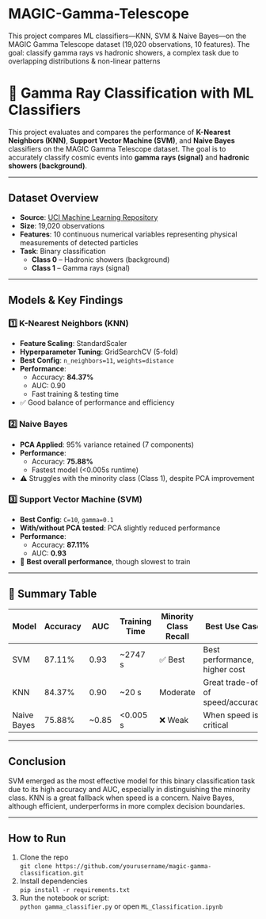 # MAGIC-Gamma-Telescope
This project compares ML classifiers—KNN, SVM &amp; Naive Bayes—on the MAGIC Gamma Telescope dataset (19,020 observations, 10 features). The goal: classify gamma rays vs hadronic showers, a complex task due to overlapping distributions &amp; non-linear patterns
# 🌌 Gamma Ray Classification with ML Classifiers

This project evaluates and compares the performance of **K-Nearest Neighbors (KNN)**, **Support Vector Machine (SVM)**, and **Naive Bayes** classifiers on the MAGIC Gamma Telescope dataset. The goal is to accurately classify cosmic events into **gamma rays (signal)** and **hadronic showers (background)**.

---

## Dataset Overview

- **Source**: [UCI Machine Learning Repository](https://archive.ics.uci.edu/ml/datasets/magic+gamma+telescope)
- **Size**: 19,020 observations
- **Features**: 10 continuous numerical variables representing physical measurements of detected particles
- **Task**: Binary classification  
  - **Class 0** – Hadronic showers (background)  
  - **Class 1** – Gamma rays (signal)

---

## Models & Key Findings

### 1️⃣ K-Nearest Neighbors (KNN)
- **Feature Scaling**: StandardScaler
- **Hyperparameter Tuning**: GridSearchCV (5-fold)
- **Best Config**: `n_neighbors=11`, `weights=distance`
- **Performance**:  
  - Accuracy: **84.37%**
  - AUC: 0.90
  - Fast training & testing time  
- ✅ Good balance of performance and efficiency

### 2️⃣ Naive Bayes
- **PCA Applied**: 95% variance retained (7 components)
- **Performance**:
  - Accuracy: **75.88%**
  - Fastest model (<0.005s runtime)
- ⚠️ Struggles with the minority class (Class 1), despite PCA improvement

### 3️⃣ Support Vector Machine (SVM)
- **Best Config**: `C=10`, `gamma=0.1`
- **With/without PCA tested**: PCA slightly reduced performance
- **Performance**:
  - Accuracy: **87.11%**
  - AUC: **0.93**
- 🚀 **Best overall performance**, though slowest to train

---

## 📌 Summary Table

| Model       | Accuracy | AUC   | Training Time | Minority Class Recall | Best Use Case                    |
|-------------|----------|-------|----------------|------------------------|----------------------------------|
| SVM         | 87.11%   | 0.93  | ~2747 s        | ✅ Best                | Best performance, higher cost   |
| KNN         | 84.37%   | 0.90  | ~20 s          | Moderate               | Great trade-off of speed/accuracy |
| Naive Bayes | 75.88%   | ~0.85 | <0.005 s       | ❌ Weak                | When speed is critical           |

---

##  Conclusion

SVM emerged as the most effective model for this binary classification task due to its high accuracy and AUC, especially in distinguishing the minority class. KNN is a great fallback when speed is a concern. Naive Bayes, although efficient, underperforms in more complex decision boundaries.

---

##  How to Run

1. Clone the repo  
   `git clone https://github.com/yourusername/magic-gamma-classification.git`
2. Install dependencies  
   `pip install -r requirements.txt`
3. Run the notebook or script:  
   `python gamma_classifier.py` or open `ML_Classification.ipynb`

